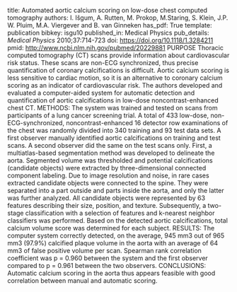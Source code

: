 title: Automated aortic calcium scoring on low-dose chest computed tomography
authors: I. Išgum, A. Rutten, M. Prokop,  M.Staring, S. Klein, J.P. W. Pluim, M.A. Viergever and B. van Ginneken
has_pdf: True
template: publication
bibkey: isgu10
published_in: Medical Physics
pub_details: <i>Medical Physics</i> 2010;37:714-723
doi: https://doi.org/10.1118/1.3284211
pmid: http://www.ncbi.nlm.nih.gov/pubmed/20229881
PURPOSE Thoracic computed tomography (CT) scans provide information about cardiovascular risk status. These scans are non-ECG synchronized, thus precise quantification of coronary calcifications is difficult. Aortic calcium scoring is less sensitive to cardiac motion, so it is an alternative to coronary calcium scoring as an indicator of cardiovascular risk. The authors developed and evaluated a computer-aided system for automatic detection and quantification of aortic calcifications in low-dose noncontrast-enhanced chest CT. METHODS: The system was trained and tested on scans from participants of a lung cancer screening trial. A total of 433 low-dose, non-ECG-synchronized, noncontrast-enhanced 16 detector row examinations of the chest was randomly divided into 340 training and 93 test data sets. A first observer manually identified aortic calcifications on training and test scans. A second observer did the same on the test scans only. First, a multiatlas-based segmentation method was developed to delineate the aorta. Segmented volume was thresholded and potential calcifications (candidate objects) were extracted by three-dimensional connected component labeling. Due to image resolution and noise, in rare cases extracted candidate objects were connected to the spine. They were separated into a part outside and parts inside the aorta, and only the latter was further analyzed. All candidate objects were represented by 63 features describing their size, position, and texture. Subsequently, a two-stage classification with a selection of features and k-nearest neighbor classifiers was performed. Based on the detected aortic calcifications, total calcium volume score was determined for each subject. RESULTS: The computer system correctly detected, on the average, 945 mm3 out of 965 mm3 (97.9\%) calcified plaque volume in the aorta with an average of 64 mm3 of false positive volume per scan. Spearman rank correlation coefficient was p = 0.960 between the system and the first observer compared to p = 0.961 between the two observers. CONCLUSIONS: Automatic calcium scoring in the aorta thus appears feasible with good correlation between manual and automatic scoring.

